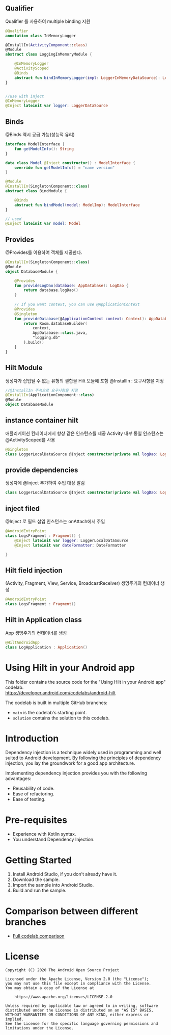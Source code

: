 
## Qualifier
Qualifier 를 사용하여 multiple binding 지원 
````kotlin
@Qualifier
annotation class InMemoryLogger

@InstallIn(ActivityComponent::class)
@Module
abstract class LoggingInMemoryModule {

    @InMemoryLogger
    @ActivityScoped
    @Binds
    abstract fun bindInMemoryLogger(impl: LoggerInMemoryDataSource): LoggerDataSource
}


//use with inject
@InMemoryLogger
@Inject lateinit var logger: LoggerDataSource
````

## Binds
@Binds 역시 공급 가능(성능적 유리)
```kotlin
interface ModelInterface {
    fun getModelInfo(): String
}

data class Model @Inject constructor() : ModelInterface {
    override fun getModelInfo() = "name version"
}

@Module
@InstallIn(SingletonComponent::class)
abstract class BindModule {

    @Binds
    abstract fun bindModel(model: ModelImp): ModelInterface
}

// used
@Inject lateinit var model: Model  

```

## Provides
@Provides를 이용하여 객체를 제공한다.
```kotlin
@InstallIn(SingletonComponent::class)
@Module
object DatabaseModule {

    @Provides
    fun provideLogDao(database: AppDatabase): LogDao {
        return database.logDao()
    }
    
    // If you want context, you can use @ApplicationContext
    @Provides
    @Singleton
    fun provideDatabase(@ApplicationContext context: Context): AppDatabase {
        return Room.databaseBuilder(
            context,
            AppDatabase::class.java,
            "logging.db"
        ).build()
    }
}

```

## Hilt Module
생성자가 삽입될 수 없는 유형의 결합을 Hilt 모듈에 포함
@InstallIn : 요구사항을 지정
```kotlin
//@InstallIn 주석으로 요구사항을 지정
@InstallIn(ApplicationComponent::class)
@Module
object DatabaseModule

```

## instance container hilt
애플리케이션 컨테이너에서 항상 같은 인스턴스를 제공
Activity 내부 동일 인스턴스는 @ActivityScoped를 사용 
```kotlin
@Singleton
class LoggerLocalDataSource @Inject constructor(private val logDao: LogDao)
```

##  provide dependencies
생성자에 @Inject 추가하여 주입 대상 알림
```kotlin
class LoggerLocalDataSource @Inject constructor(private val logDao: LogDao)
```

## inject filed
@Inject 로 필드 삽입
인스턴스는 onAttach에서 주입
```kotlin
@AndroidEntryPoint
class LogsFragment : Fragment() {
    @Inject lateinit var logger: LoggerLocalDataSource
    @Inject lateinit var dateFormatter: DateFormatter

}
```

## Hilt field injection
(Activity, Fragment, View, Service, BroadcastReceiver) 생명주기의 컨테이너 생성
```kotlin
@AndroidEntryPoint
class LogsFragment : Fragment()
```

## Hilt in Application class
App 생명주기의 컨테이너를 생성
```kotlin
@HiltAndroidApp
class LogApplication : Application()
```


# Using Hilt in your Android app

This folder contains the source code for the "Using Hilt in your Android app" codelab.<br />
https://developer.android.com/codelabs/android-hilt

The codelab is built in multiple GitHub branches:
* `main` is the codelab's starting point.
* `solution` contains the solution to this codelab.


# Introduction
Dependency injection is a technique widely used in programming and well suited
to Android development. By following the principles of dependency injection, you
lay the groundwork for a good app architecture.

Implementing dependency injection provides you with the following advantages:
* Reusability of code.
* Ease of refactoring.
* Ease of testing.


# Pre-requisites
* Experience with Kotlin syntax.
* You understand Dependency Injection.

# Getting Started
1. Install Android Studio, if you don't already have it.
2. Download the sample.
3. Import the sample into Android Studio.
4. Build and run the sample.


# Comparison between different branches
* [Full codelab comparison](https://github.com/googlecodelabs/android-hilt/compare/main...solution)


# License

```
Copyright (C) 2020 The Android Open Source Project

Licensed under the Apache License, Version 2.0 (the "License");
you may not use this file except in compliance with the License.
You may obtain a copy of the License at

    https://www.apache.org/licenses/LICENSE-2.0

Unless required by applicable law or agreed to in writing, software
distributed under the License is distributed on an "AS IS" BASIS,
WITHOUT WARRANTIES OR CONDITIONS OF ANY KIND, either express or implied.
See the License for the specific language governing permissions and
limitations under the License.
```